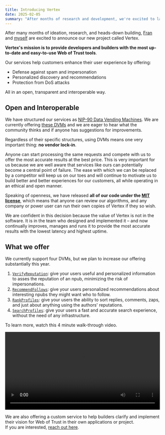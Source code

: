 ```yaml
---
title: Introducing Vertex
date: 2025-02-05
summary: "After months of research and development, we're excited to launch Vertex—delivering fast, high-signal, and easy-to-use Web of Trust for developers and builders..."
---
```


After many months of ideation, research, and heads-down building, [Fran](https://npub.world/npub1wf4pufsucer5va8g9p0rj5dnhvfeh6d8w0g6eayaep5dhps6rsgs43dgh9) and [myself](https://npub.world/npub176p7sup477k5738qhxx0hk2n0cty2k5je5uvalzvkvwmw4tltmeqw7vgup) are excited to announce our new project called Vertex.

**Vertex's mission is to provide developers and builders with the most up-to-date and easy-to-use Web of Trust tools**.

Our services help customers enhance their user experience by offering:
- Defense against spam and impersonation
- Personalized discovery and recommendations
- Protection from DoS attacks

All in an open, transparent and interoperable way.

## Open and Interoperable

We have structured our services as [NIP-90 Data Vending Machines](https://github.com/nostr-protocol/nips/blob/master/90.md). We are currently offering [these DVMs](/docs/services/) and we are eager to hear what the community thinks and if anyone has suggestions for improvements.

Regardless of their specific structures, using DVMs means one very important thing: **no vendor lock-in**.

Anyone can start processing the same requests and compete with us to offer the most accurate results at the best price. This is very important for us because we are well aware that services like ours can potentially become a central point of failure. The ease with which we can be replaced by a competitor will keep us on our toes and will continue to motivate us to build better and better experiences for our customers, all while operating in an ethical and open manner.

Speaking of openness, we have released **all of our code under the [MIT license](https://spdx.org/licenses/MIT.html)**, which means that anyone can review our algorithms, and any company or power user can run their own copies of Vertex if they so wish.

We are confident in this decision because the value of Vertex is not in the software. It is in the team who designed and implemented it – and now continually improves, manages and runs it to provide the most accurate results with the lowest latency and highest uptime.

## What we offer

We currently support four DVMs, but we plan to increase our offering substantially this year.

1. [`VerifyReputation`](/docs/services/verify-reputation/): give your users useful and personalized information to asses the reputation of an npub, minimizing the risk of impersonations.
2. [`RecommendFollows`](/docs/services/recommend-follows/): give your users personalized recommendations about interesting npubs they might want who to follow.
3. [`RankProfiles`](/docs/services/rank-profiles/): give your users the ability to sort replies, comments, zaps, and just about anything using the authors' reputations.
4. [`SearchProfiles`](/docs/services/search-profiles/): give your users a fast and accurate search experience, without the need of any infrastructure.

To learn more, watch this 4 minute walk-through video.

<div class="hx-mt-5"></div>
<video width="100%" controls>
    <source src="https://cdn.satellite.earth/6efabff7da55ce848074351b2d640ca3bde4515060d9aba002461a4a4ddad8d8.mp4" type="video/mp4">
    <source src="https://cdn.satellite.earth/792705217ecb755435b708cc23615259f8d7923974e14ed9a586d3fa2c16c804.webm" type="video/webm">
    Your browser does not support the video tag.
</video>

We are also offering a custom service to help builders clarify and implement their vision for Web of Trust in their own applications or project.  
If you are interested, [reach out here](https://signal.me/#eu/O6mL1ozXhujHr-seJPkZzA4EKprDgr64AqoAOhu4U5TtKlRwutNJvbsCqXJvZb1-).